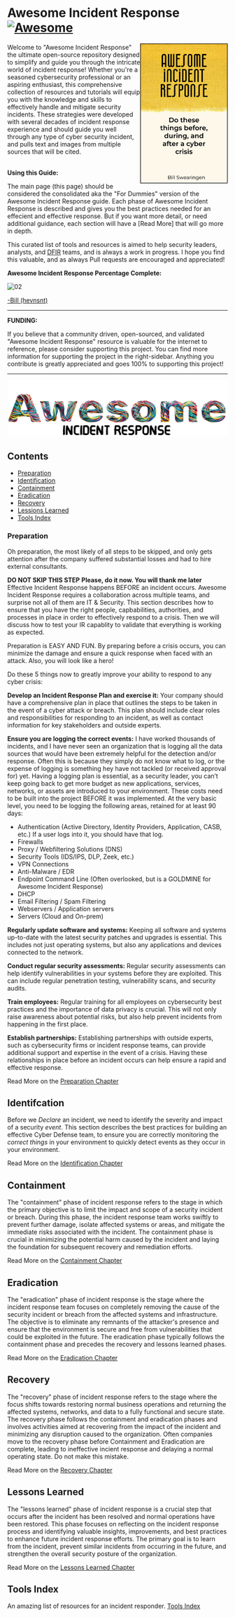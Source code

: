 # Awesome Incident Response [![Awesome](https://cdn.rawgit.com/sindresorhus/awesome/d7305f38d29fed78fa85652e3a63e154dd8e8829/media/badge.svg)](https://github.com/sindresorhus/awesome)
<img align="right" src="./images/awesome-incident-response.png" width="200" alt="Awesome Incident Response" title="Awesome Incident Response">
Welcome to "Awesome Incident Response" the ultimate open-source repository designed to simplify and guide you through the intricate world of incident response! Whether you're a seasoned cybersecurity professional or an aspiring enthusiast, this comprehensive collection of resources and tutorials will equip you with the knowledge and skills to effectively handle and mitigate security incidents. These strategies were developed with several decades of incident response experience and should guide you well through any type of cyber security incident, and pulls text and images from multiple sources that will be cited. 
<br /><br />

**Using this Guide:**

The main page (this page) should be considered the consolidated aka the "For Dummies" version of the Awesome Incident Response guide. Each phase of Awesome Incident Response is described and gives you the best practices needed for an effecient and effective response.  But if you want more detail, or need additional guidance, each section will have a [Read More] that will go more in depth.

This curated list of tools and resources is aimed to help security leaders, analysts, and [DFIR](http://www.acronymfinder.com/Digital-Forensics%2c-Incident-Response-%28DFIR%29.html) teams, and is always a work in progress. I hope you find this valuable, and as always Pull requests are encouraged and appreciated!

**Awesome Incident Response Percentage Complete:**

![02](https://progress-bar.dev/02/?title=Completeness) 

[-Bill (hevnsnt)](https://github.com/hevnsnt/Awesome_Incident_Response/blob/main/author.md)

---
**FUNDING:** 

If you believe that a community driven, open-sourced, and validated "Awesome Incident Response" resource is valuable for the internet to reference, please consider supporting this project. You can find more information for supporting the project in the right-sidebar.  Anything you contribute is greatly appreciated and goes 100% to supporting this project!

---
<p align="center">
<picture>
  <source media="(prefers-color-scheme: dark)" srcset="./images/Awesome-Incident-Response-Logo-Darkmode.png">
  <img alt="Text changing depending on mode. Light: 'Awesome Incident Response Logo' Dark: 'Awesome Incident Response Logo'" src="./images/Awesome-Incident-Response-Logo.png">
</picture>
</p>

## Contents
- [Preparation](https://github.com/hevnsnt/Awesome_Incident_Response/blob/main/README.md#preparation)
- [Identification](https://github.com/hevnsnt/Awesome_Incident_Response/blob/main/README.md#Identifcation)
- [Containment](https://github.com/hevnsnt/Awesome_Incident_Response/blob/main/README.md#containment)
- [Eradication](https://github.com/hevnsnt/Awesome_Incident_Response/blob/main/README.md#eradication)
- [Recovery](https://github.com/hevnsnt/Awesome_Incident_Response/blob/main/README.md#recovery)
- [Lessions Learned](https://github.com/hevnsnt/Awesome_Incident_Response/blob/main/README.md#lessons-learned)
- [Tools Index](https://github.com/hevnsnt/Awesome_Incident_Response/blob/main/README.md#tools-index)

### Preparation
Oh preparation, the most likely of all steps to be skipped, and only gets attention after the company suffered substantial losses and had to hire external consultants.

**DO NOT SKIP THIS STEP**
**Please, do it now. You will thank me later**
Effective Incident Response happens BEFORE an incident occurs. Awesome Incident Response requires a collaboration across multiple teams, and surprise not all of them are IT & Security. This section describes how to ensure that you have the right people, capbabilities, authorities, and processes in place in order to effectively respond to a crisis. Then we will discuss how to test your IR capablity to validate that everything is working as expected.

Preparation is EASY AND FUN. By preparing before a crisis occurs, you can minimize the damage and ensure a quick response when faced with an attack. Also, you will look like a hero!

Do these 5 things now to greatly improve your ability to respond to any cyber crisis:

**Develop an Incident Response Plan and exercise it:** Your company should have a comprehensive plan in place that outlines the steps to be taken in the event of a cyber attack or breach. This plan should include clear roles and responsibilities for responding to an incident, as well as contact information for key stakeholders and outside experts.

**Ensure you are logging the correct events:**
I have worked thousands of incidents, and I have never seen an organization that is logging all the data sources that would have been extremely helpful for the detection and/or response. Often this is because they simply do not know what to log, or the expense of logging is something hey have not tackled (or received approval for) yet. Having a logging plan is essential, as a security leader, you can’t keep going back to get more budget as new applications, services, networks, or assets are introduced to your environment.  These costs need to be built into the project BEFORE it was implemented. At the very basic level, you need to be logging the following areas, retained for at least 90 days:

* Authentication (Active Directory, Identity Providers, Application, CASB, etc.) If a user logs into it, you should have that log.
* Firewalls
* Proxy / Webfiltering Solutions (DNS)
* Security Tools (IDS/IPS, DLP, Zeek, etc.)
* VPN Connections
* Anti-Malware / EDR
* Endpoint Command Line (Often overlooked, but is a GOLDMINE for Awesome Incident Response)
* DHCP
* Email Filtering / Spam Filtering
* Webservers / Application servers
* Servers (Cloud and On-prem)


**Regularly update software and systems:** Keeping all software and systems up-to-date with the latest security patches and upgrades is essential. This includes not just operating systems, but also any applications and devices connected to the network.

**Conduct regular security assessments:** Regular security assessments can help identify vulnerabilities in your systems before they are exploited. This can include regular penetration testing, vulnerability scans, and security audits.

**Train employees:** Regular training for all employees on cybersecurity best practices and the importance of data privacy is crucial. This will not only raise awareness about potential risks, but also help prevent incidents from happening in the first place.

**Establish partnerships:** Establishing partnerships with outside experts, such as cybersecurity firms or incident response teams, can provide additional support and expertise in the event of a crisis. Having these relationships in place before an incident occurs can help ensure a rapid and effective response.

Read More on the [Preparation Chapter](./chapters/1%20-%20Preparation/preparation.md)

## Identifcation
Before we _Declare_ an incident, we need to identify the severity and impact of a security _event_. This section describes the best practices for building an effective Cyber Defense team, to ensure you are correctly monitoring the _correct things_ in your environment to quickly detect events as they occur in your environment.

Read More on the [Identification Chapter](./chapters/2%20-%20Identification/identification.md)

## Containment
The "containment" phase of incident response refers to the stage in which the primary objective is to limit the impact and scope of a security incident or breach. During this phase, the incident response team works swiftly to prevent further damage, isolate affected systems or areas, and mitigate the immediate risks associated with the incident. The containment phase is crucial in minimizing the potential harm caused by the incident and laying the foundation for subsequent recovery and remediation efforts.

Read More on the [Containment Chapter](./chapters/3%20-%20Containment/containment.md)

## Eradication
The "eradication" phase of incident response is the stage where the incident response team focuses on completely removing the cause of the security incident or breach from the affected systems and infrastructure. The objective is to eliminate any remnants of the attacker's presence and ensure that the environment is secure and free from vulnerabilities that could be exploited in the future. The eradication phase typically follows the containment phase and precedes the recovery and lessons learned phases.

Read More on the [Eradication Chapter](./chapters/4%20-%20Eradication/eradication.md)


## Recovery
The "recovery" phase of incident response refers to the stage where the focus shifts towards restoring normal business operations and returning the affected systems, networks, and data to a fully functional and secure state. The recovery phase follows the containment and eradication phases and involves activities aimed at recovering from the impact of the incident and minimizing any disruption caused to the organization. Often companies move to the recovery phase before Containment and Eradication are complete, leading to ineffective incient response and delaying a normal operating state. Do not make this mistake.

Read More on the [Recovery Chapter](./chapters/5%20-%20Recovery/recovery.md)

## Lessons Learned
The "lessons learned" phase of incident response is a crucial step that occurs after the incident has been resolved and normal operations have been restored. This phase focuses on reflecting on the incident response process and identifying valuable insights, improvements, and best practices to enhance future incident response efforts. The primary goal is to learn from the incident, prevent similar incidents from occurring in the future, and strengthen the overall security posture of the organization.

Read More on the [Lessons Learned Chapter](./chapters/6%20-%20Lessons%20Learned/lessonslearned.md)

## Tools Index
An amazing list of resources for an incident responder.
[Tools Index](./tools.md)
